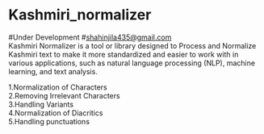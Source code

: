 # Kashmiri_normalizer
#Under Development 
#shahinjila435@gmail.com
<br>
Kashmiri Normalizer is a tool or library designed to Process and Normalize Kashmiri text to make it more standardized and easier to work with in various applications, such as natural language processing (NLP), machine learning, and text analysis. <br>

1.Normalization of Characters <br>
2.Removing Irrelevant Characters <br>
3.Handling Variants <br> 
4.Normalization of Diacritics <br> 
5.Handling punctuations 






